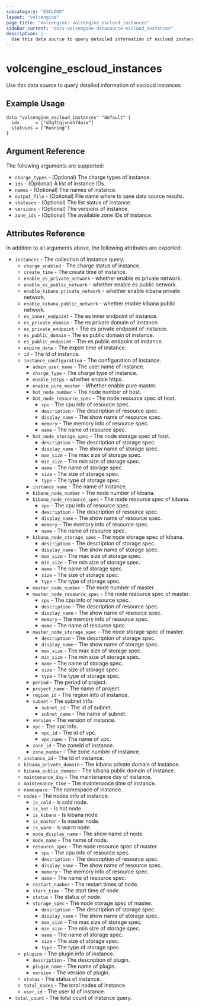```yaml
---
subcategory: "ESCLOUD"
layout: "volcengine"
page_title: "Volcengine: volcengine_escloud_instances"
sidebar_current: "docs-volcengine-datasource-escloud_instances"
description: |-
  Use this data source to query detailed information of escloud instances
---
```

# volcengine_escloud_instances
Use this data source to query detailed information of escloud instances
## Example Usage
```hcl
data "volcengine_escloud_instances" "default" {
  ids      = ["d3gftqjvnah74eie"]
  statuses = ["Running"]
}
```
## Argument Reference
The following arguments are supported:
* `charge_types` - (Optional) The charge types of instance.
* `ids` - (Optional) A list of instance IDs.
* `names` - (Optional) The names of instance.
* `output_file` - (Optional) File name where to save data source results.
* `statuses` - (Optional) The list status of instance.
* `versions` - (Optional) The versions of instance.
* `zone_ids` - (Optional) The available zone IDs of instance.

## Attributes Reference
In addition to all arguments above, the following attributes are exported:
* `instances` - The collection of instance query.
    * `charge_enabled` - The charge status of instance.
    * `create_time` - The create time of instance.
    * `enable_es_private_network` - whether enable es private network.
    * `enable_es_public_network` - whether enable es public network.
    * `enable_kibana_private_network` - whether enable kibana private network.
    * `enable_kibana_public_network` - whether enable kibana public network.
    * `es_inner_endpoint` - The es inner endpoint of instance.
    * `es_private_domain` - The es private domain of instance.
    * `es_private_endpoint` - The es private endpoint of instance.
    * `es_public_domain` - The es public domain of instance.
    * `es_public_endpoint` - The es public endpoint of instance.
    * `expire_date` - The expire time of instance.
    * `id` - The Id of instance.
    * `instance_configuration` - The configuration of instance.
        * `admin_user_name` - The user name of instance.
        * `charge_type` - The charge type of instance.
        * `enable_https` - whether enable https.
        * `enable_pure_master` - Whether enable pure master.
        * `hot_node_number` - The node number of host.
        * `hot_node_resource_spec` - The node resource spec of host.
            * `cpu` - The cpu info of resource spec.
            * `description` - The description of resource spec.
            * `display_name` - The show name of resource spec.
            * `memory` - The memory info of resource spec.
            * `name` - The name of resource spec.
        * `hot_node_storage_spec` - The node storage spec of host.
            * `description` - The description of storage spec.
            * `display_name` - The show name of storage spec.
            * `max_size` - The max size of storage spec.
            * `min_size` - The min size of storage spec.
            * `name` - The name of storage spec.
            * `size` - The size of storage spec.
            * `type` - The type of storage spec.
        * `instance_name` - The name of instance.
        * `kibana_node_number` - The node number of kibana.
        * `kibana_node_resource_spec` - The node resource spec of kibana.
            * `cpu` - The cpu info of resource spec.
            * `description` - The description of resource spec.
            * `display_name` - The show name of resource spec.
            * `memory` - The memory info of resource spec.
            * `name` - The name of resource spec.
        * `kibana_node_storage_spec` - The node storage spec of kibana.
            * `description` - The description of storage spec.
            * `display_name` - The show name of storage spec.
            * `max_size` - The max size of storage spec.
            * `min_size` - The min size of storage spec.
            * `name` - The name of storage spec.
            * `size` - The size of storage spec.
            * `type` - The type of storage spec.
        * `master_node_number` - The node number of master.
        * `master_node_resource_spec` - The node resource spec of master.
            * `cpu` - The cpu info of resource spec.
            * `description` - The description of resource spec.
            * `display_name` - The show name of resource spec.
            * `memory` - The memory info of resource spec.
            * `name` - The name of resource spec.
        * `master_node_storage_spec` - The node storage spec of master.
            * `description` - The description of storage spec.
            * `display_name` - The show name of storage spec.
            * `max_size` - The max size of storage spec.
            * `min_size` - The min size of storage spec.
            * `name` - The name of storage spec.
            * `size` - The size of storage spec.
            * `type` - The type of storage spec.
        * `period` - The period of project.
        * `project_name` - The name of project.
        * `region_id` - The region info of instance.
        * `subnet` - The subnet info.
            * `subnet_id` - The id of subnet.
            * `subnet_name` - The name of subnet.
        * `version` - The version of instance.
        * `vpc` - The vpc info.
            * `vpc_id` - The id of vpc.
            * `vpc_name` - The name of vpc.
        * `zone_id` - The zoneId of instance.
        * `zone_number` - The zone number of instance.
    * `instance_id` - The Id of instance.
    * `kibana_private_domain` - The kibana private domain of instance.
    * `kibana_public_domain` - The kibana public domain of instance.
    * `maintenance_day` - The maintenance day of instance.
    * `maintenance_time` - The maintenance time of instance.
    * `namespace` - The namespace of instance.
    * `nodes` - The nodes info of instance.
        * `is_cold` - Is cold node.
        * `is_hot` - Is hot node.
        * `is_kibana` - Is kibana node.
        * `is_master` - Is master node.
        * `is_warm` - Is warm node.
        * `node_display_name` - The show name of node.
        * `node_name` - The name of node.
        * `resource_spec` - The node resource spec of master.
            * `cpu` - The cpu info of resource spec.
            * `description` - The description of resource spec.
            * `display_name` - The show name of resource spec.
            * `memory` - The memory info of resource spec.
            * `name` - The name of resource spec.
        * `restart_number` - The restart times of node.
        * `start_time` - The start time of node.
        * `status` - The status of node.
        * `storage_spec` - The node storage spec of master.
            * `description` - The description of storage spec.
            * `display_name` - The show name of storage spec.
            * `max_size` - The max size of storage spec.
            * `min_size` - The min size of storage spec.
            * `name` - The name of storage spec.
            * `size` - The size of storage spec.
            * `type` - The type of storage spec.
    * `plugins` - The plugin info of instance.
        * `description` - The description of plugin.
        * `plugin_name` - The name of plugin.
        * `version` - The version of plugin.
    * `status` - The status of instance.
    * `total_nodes` - The total nodes of instance.
    * `user_id` - The user id of instance.
* `total_count` - The total count of instance query.


